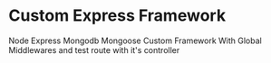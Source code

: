 # Custom Express Framework

Node Express Mongodb Mongoose Custom Framework With Global Middlewares and test route with it's controller